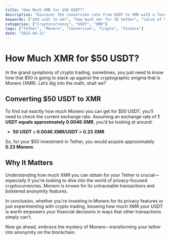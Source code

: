 ```yaml
---
title: "How Much XMR for $50 USDT?"
description: "Discover the conversion rate from USDT to XMR with a focus on evaluating how much Monero you can get for $50."
keywords: ["$50 usdt to xmr", "how much xmr for 50 tether", "value of 50 usdt in monero"]
categories: ["Cryptocurrency", "USDT", "XMR"]
tags: ["Tether", "Monero", "Conversion", "Crypto", "Finance"]
date: "2025-04-21"
---
```


# How Much XMR for $50 USDT?

In the grand symphony of crypto trading, sometimes, you just need to know how that $50 is going to stack up against the cryptographic enigma that is Monero (XMR). Let’s dig into the math, shall we?

## Converting $50 USDT to XMR

To find out exactly how much Monero you can get for $50 USDT, you’ll need to check the current exchange rate. Assuming an exchange rate of **1 USDT equals approximately 0.0046 XMR**, you’d be looking at around:

- **50 USDT** x **0.0046 XMR/USDT = 0.23 XMR**

So, for your $50 investment in Tether, you would acquire approximately **0.23 Monero**. 

## Why It Matters

Understanding how much XMR you can obtain for your Tether is crucial—especially if you're looking to dive into the world of privacy-focused cryptocurrencies. Monero is known for its untraceable transactions and bolstered anonymity features. 

In conclusion, whether you're investing in Monero for its privacy features or just experimenting with crypto trading, knowing how much XMR your USDT is worth empowers your financial decisions in ways that other transactions simply can't.

Now go ahead, embrace the mystery of Monero—transforming your tether into anonymity on the blockchain.